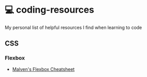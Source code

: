 # :computer: coding-resources
My personal list of helpful resources I find when learning to code

## CSS
### Flexbox
* [Malven's Flexbox Cheatsheet](https://flexbox.malven.co/)

